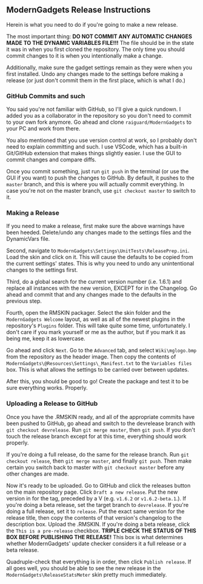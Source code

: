 ## ModernGadgets Release Instructions

Herein is what you need to do if you're going to make a new release.

The most important thing: **DO NOT COMMIT ANY AUTOMATIC CHANGES MADE TO THE DYNAMIC VARIABLES FILE!!!** The file should be in the state it was in when you first cloned the repository. The only time you should commit changes to it is when you intentionally make a change.

Additionally, make sure the gadget settings remain as they were when you first installed. Undo any changes made to the settings before making a release (or just don't commit them in the first place, which is what I do.)

### GitHub Commits and such

You said you're not familiar with GitHub, so I'll give a quick rundown. I added you as a collaborator in the repository so you don't need to commit to your own fork anymore. Go ahead and clone `raiguard/ModernGadgets` to your PC and work from there.

You also mentioned that you use version control at work, so I probably don't need to explain committing and such. I use VSCode, which has a built-in Git/GitHub extension that makes things slightly easier. I use the GUI to commit changes and compare diffs.

Once you commit something, just run `git push` in the terminal (or use the GUI if you want) to push the changes to GitHub. By default, it pushes to the `master` branch, and this is where you will actually commit everything. In case you're not on the master branch, use `git checkout master` to switch to it.

### Making a Release

If you need to make a release, first make sure the above warnings have been heeded. Delete/undo any changes made to the settings files and the DynamicVars file.

Second, navigate to `ModernGadgets\Settings\UnitTests\ReleasePrep.ini`. Load the skin and click on it. This will cause the defaults to be copied from the current settings' states. This is why you need to undo any unintentional changes to the settings first.

Third, do a global search for the current version number (i.e. 1.6.1) and replace all instances with the new version, EXCEPT for in the Changelog. Go ahead and commit that and any changes made to the defaults in the previous step.

Fourth, open the RMSKIN packager. Select the skin folder and the `ModernGadgets Welcome` layout, as well as all of the newest plugins in the repository's `Plugins` folder. This will take quite some time, unfortunately. I don't care if you mark yourself or me as the author, but if you mark it as being me, keep it as lowercase.

Go ahead and click `Next`. Go to the `Advanced` tab, and select `Wiki\mglogo.bmp` from the repository as the header image. Then copy the contents of `ModernGadgets\@Resources\Settings\_Manifest.txt` to the `Variables files` box. This is what allows the settings to be carried over between updates.

After this, you should be good to go! Create the package and test it to be sure everything works. Properly.

### Uploading a Release to GitHub

Once you have the .RMSKIN ready, and all of the appropriate commits have been pushed to GitHub, go ahead and switch to the devrelease branch with `git checkout devrelease`. Run `git merge master`, then `git push`. If you don't touch the release branch except for at this time, everything should work properly.

If you're doing a full release, do the same for the release branch. Run `git checkout release`, then `git merge master`, and finally `git push`. Then make certain you switch back to master with `git checkout master` before any other changes are made.

Now it's ready to be uploaded. Go to GitHub and click the releases button on the main repository page. Click `Draft a new release`. Put the new version in for the tag, preceded by a V (e.g. `v1.6.2` or `v1.6.2-beta.1`.). If you're doing a beta release, set the target branch to `devrelease`. If you're doing a full release, set it to `release`. Put the exact same version for the release title, then copy the contents of that version's changelog to the description box. Upload the .RMSKIN. If you're doing a beta release, click the `This is a pre-release` checkbox. **TRIPLE CHECK THE STATUS OF THIS BOX BEFORE PUBLISHING THE RELEASE!** This box is what determines whether ModernGadgets' update checker considers it a full release or a beta release.

Quadruple-check that everything is in order, then click `Publish release`. If all goes well, you should be able to see the new release in the `ModernGadgets\ReleaseStatsMeter` skin pretty much immediately.

